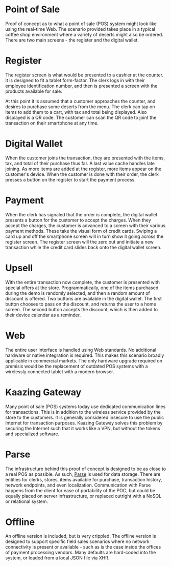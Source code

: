 Point of Sale
=======

Proof of concept as to what a point of sale (POS) system might look like using the real-time Web.  The scenario provided takes place in a typical coffee shop environment where a variety of deserts might also be ordered.  There are two main screens - the register and the digital wallet.

Register
=======

The register screen is what would be presented to a cashier at the counter.  It is designed to fit a tablet form-factor.  The clerk logs in with their employee identification number, and then is presented a screen with the products available for sale.

At this point it is assumed that a customer approaches the counter, and desires to purchase some deserts from the menu.  The clerk can tap on items to add them to a cart, with tax and total being displayed.  Also displayed is a QR code.  The customer can scan the QR code to joint the transaction on their smartphone at any time.

Digital Wallet
=======

When the customer joins the transaction, they are presented with the items, tax, and total of their purchase thus far.  A last value cache handles late joining.  As more items are added at the register, more items appear on the customer's device.  When the customer is done with their order, the clerk presses a button on the register to start the payment process.

Payment
=======

When the clerk has signaled that the order is complete, the digital wallet presents a button for the customer to accept the charges.  When they accept the charges, the customer is advanced to a screen with their various payment methods.  These take the visual form of credit cards.  Swiping a card up and off the smartphone screen will in turn show it going across the register screen.  The register screen will the zero out and initiate a new transaction while the credit card slides back onto the digital wallet screen.

Upsell
=======

With the entire transaction now complete, the customer is presented with special offers at the store.  Programmatically, one of the items purchased during the demo is randomly selected, and then a random amount of discount is offered.  Two buttons are available in the digital wallet.  The first button chooses to pass on the discount, and returns the user to a home screen.  The second button accepts the discount, which is then added to their device calendar as a reminder.

Web
=======

The entire user interface is handled using Web standards.  No additional hardware or native integration is required.  This makes this scenario broadly applicable in commercial markets.  The only hardware upgrade required on premisis would be the replacement of outdated POS systems with a wirelessly connected tablet with a modern browser.

Kaazing Gateway
=======

Many point of sale (POS) systems today use dedicated communication lines for transactions.  This is in addition to the wireless service provided by the store to the customers.  It is generally considered insecure to use the public Internet for transaction purposes.  Kaazing Gateway solves this problem by securing the Internet such that it works like a VPN, but without the tokens and specialized software.

Parse
=======

The infrastructure behind this proof of concept is designed to be as close to a real POS as possible.  As such, [Parse](http://parse.com) is used for data storage.  There are entities for clerks, stores, items available for purchase, transaction history, network endpoints, and even localization.  Communication with Parse happens from the client for ease of portability of the POC, but could be equally placed on server infrastructure, or replaced outright with a NoSQL or relational system.

Offline
=======

An offline version is included, but is very crippled.  The offline version is designed to support specific field sales scenarios where no network connectivity is present or available - such as is the case inside the offices of payment processing vendors.  Many defaults are hard-coded into the system, or loaded from a local JSON file via XHR.
